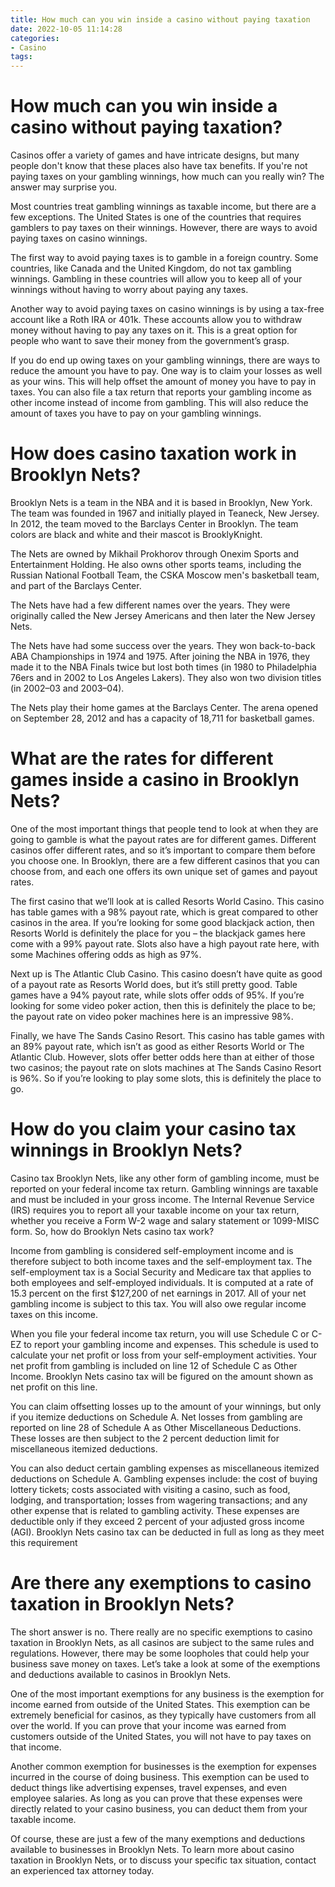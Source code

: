 ```yaml
---
title: How much can you win inside a casino without paying taxation
date: 2022-10-05 11:14:28
categories:
- Casino
tags:
---
```



#  How much can you win inside a casino without paying taxation?

Casinos offer a variety of games and have intricate designs, but many people don't know that these places also have tax benefits. If you're not paying taxes on your gambling winnings, how much can you really win? The answer may surprise you.

Most countries treat gambling winnings as taxable income, but there are a few exceptions. The United States is one of the countries that requires gamblers to pay taxes on their winnings. However, there are ways to avoid paying taxes on casino winnings.

The first way to avoid paying taxes is to gamble in a foreign country. Some countries, like Canada and the United Kingdom, do not tax gambling winnings. Gambling in these countries will allow you to keep all of your winnings without having to worry about paying any taxes.

Another way to avoid paying taxes on casino winnings is by using a tax-free account like a Roth IRA or 401k. These accounts allow you to withdraw money without having to pay any taxes on it. This is a great option for people who want to save their money from the government’s grasp.

If you do end up owing taxes on your gambling winnings, there are ways to reduce the amount you have to pay. One way is to claim your losses as well as your wins. This will help offset the amount of money you have to pay in taxes. You can also file a tax return that reports your gambling income as other income instead of income from gambling. This will also reduce the amount of taxes you have to pay on your gambling winnings.

#  How does casino taxation work in Brooklyn Nets?

Brooklyn Nets is a team in the NBA and it is based in Brooklyn, New York. The team was founded in 1967 and initially played in Teaneck, New Jersey. In 2012, the team moved to the Barclays Center in Brooklyn. The team colors are black and white and their mascot is BrooklyKnight.

The Nets are owned by Mikhail Prokhorov through Onexim Sports and Entertainment Holding. He also owns other sports teams, including the Russian National Football Team, the CSKA Moscow men's basketball team, and part of the Barclays Center.

The Nets have had a few different names over the years. They were originally called the New Jersey Americans and then later the New Jersey Nets.

The Nets have had some success over the years. They won back-to-back ABA Championships in 1974 and 1975. After joining the NBA in 1976, they made it to the NBA Finals twice but lost both times (in 1980 to Philadelphia 76ers and in 2002 to Los Angeles Lakers). They also won two division titles (in 2002–03 and 2003–04).

The Nets play their home games at the Barclays Center. The arena opened on September 28, 2012 and has a capacity of 18,711 for basketball games.

#  What are the rates for different games inside a casino in Brooklyn Nets?

One of the most important things that people tend to look at when they are going to gamble is what the payout rates are for different games. Different casinos offer different rates, and so it’s important to compare them before you choose one. In Brooklyn, there are a few different casinos that you can choose from, and each one offers its own unique set of games and payout rates.

The first casino that we’ll look at is called Resorts World Casino. This casino has table games with a 98% payout rate, which is great compared to other casinos in the area. If you’re looking for some good blackjack action, then Resorts World is definitely the place for you – the blackjack games here come with a 99% payout rate. Slots also have a high payout rate here, with some Machines offering odds as high as 97%.

Next up is The Atlantic Club Casino. This casino doesn’t have quite as good of a payout rate as Resorts World does, but it’s still pretty good. Table games have a 94% payout rate, while slots offer odds of 95%. If you’re looking for some video poker action, then this is definitely the place to be; the payout rate on video poker machines here is an impressive 98%.

Finally, we have The Sands Casino Resort. This casino has table games with an 89% payout rate, which isn’t as good as either Resorts World or The Atlantic Club. However, slots offer better odds here than at either of those two casinos; the payout rate on slots machines at The Sands Casino Resort is 96%. So if you’re looking to play some slots, this is definitely the place to go.

#  How do you claim your casino tax winnings in Brooklyn Nets?

Casino tax Brooklyn Nets, like any other form of gambling income, must be reported on your federal income tax return. Gambling winnings are taxable and must be included in your gross income. The Internal Revenue Service (IRS) requires you to report all your taxable income on your tax return, whether you receive a Form W-2 wage and salary statement or 1099-MISC form. So, how do Brooklyn Nets casino tax work?

Income from gambling is considered self-employment income and is therefore subject to both income taxes and the self-employment tax. The self-employment tax is a Social Security and Medicare tax that applies to both employees and self-employed individuals. It is computed at a rate of 15.3 percent on the first $127,200 of net earnings in 2017. All of your net gambling income is subject to this tax. You will also owe regular income taxes on this income.

When you file your federal income tax return, you will use Schedule C or C-EZ to report your gambling income and expenses. This schedule is used to calculate your net profit or loss from your self-employment activities. Your net profit from gambling is included on line 12 of Schedule C as Other Income. Brooklyn Nets casino tax will be figured on the amount shown as net profit on this line.

You can claim offsetting losses up to the amount of your winnings, but only if you itemize deductions on Schedule A. Net losses from gambling are reported on line 28 of Schedule A as Other Miscellaneous Deductions. These losses are then subject to the 2 percent deduction limit for miscellaneous itemized deductions.

You can also deduct certain gambling expenses as miscellaneous itemized deductions on Schedule A. Gambling expenses include:
the cost of buying lottery tickets; 
costs associated with visiting a casino, such as food, lodging, and transportation; 
losses from wagering transactions; and 
any other expense that is related to gambling activity.
These expenses are deductible only if they exceed 2 percent of your adjusted gross income (AGI). Brooklyn Nets casino tax can be deducted in full as long as they meet this requirement

#  Are there any exemptions to casino taxation in Brooklyn Nets?

The short answer is no. There really are no specific exemptions to casino taxation in Brooklyn Nets, as all casinos are subject to the same rules and regulations. However, there may be some loopholes that could help your business save money on taxes. Let’s take a look at some of the exemptions and deductions available to casinos in Brooklyn Nets.

One of the most important exemptions for any business is the exemption for income earned from outside of the United States. This exemption can be extremely beneficial for casinos, as they typically have customers from all over the world. If you can prove that your income was earned from customers outside of the United States, you will not have to pay taxes on that income.

Another common exemption for businesses is the exemption for expenses incurred in the course of doing business. This exemption can be used to deduct things like advertising expenses, travel expenses, and even employee salaries. As long as you can prove that these expenses were directly related to your casino business, you can deduct them from your taxable income.

Of course, these are just a few of the many exemptions and deductions available to businesses in Brooklyn Nets. To learn more about casino taxation in Brooklyn Nets, or to discuss your specific tax situation, contact an experienced tax attorney today.